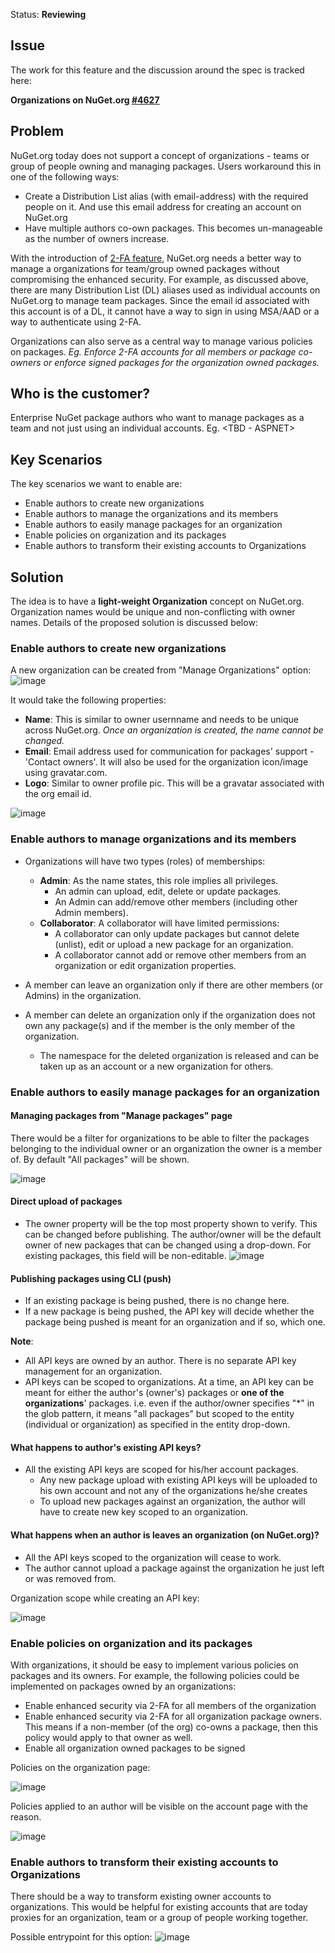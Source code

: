 Status: **Reviewing**

## Issue
The work for this feature and the discussion around the spec is tracked here:

**Organizations on NuGet.org [#4627](https://github.com/NuGet/NuGetGallery/issues/4627)**

## Problem
NuGet.org today does not support a concept of organizations - teams or group of people owning and managing packages. Users workaround this in one of the following ways:
* Create a Distribution List alias (with email-address) with the required people on it. And use this email address for creating an account on NuGet.org
* Have multiple authors co-own packages. This becomes un-manageable as the number of owners increase.

With the introduction of [2-FA feature](https://github.com/NuGet/NuGetGallery/issues/3252), NuGet.org needs a better way to manage a organizations for team/group owned packages without compromising the enhanced security. For example, as discussed above, there are many Distribution List (DL) aliases used as individual accounts on NuGet.org to manage team packages. Since the email id associated with this account is of a DL, it cannot have a way to sign in using MSA/AAD or a way to authenticate using 2-FA.

Organizations can also serve as a central way to manage various policies on packages. *Eg. Enforce 2-FA accounts for all members or package co-owners or enforce signed packages for the organization owned packages.*

## Who is the customer?
Enterprise NuGet package authors who want to manage packages as a team and not just using an individual accounts. Eg. <TBD - ASPNET> 

## Key Scenarios
The key scenarios we want to enable are:
* Enable authors to create new organizations
* Enable authors to manage the organizations and its members
* Enable authors to easily manage packages for an organization
* Enable policies on organization and its packages
* Enable authors to transform their existing accounts to Organizations

## Solution
The idea is to have a **light-weight Organization** concept on NuGet.org. Organization names would be unique and non-conflicting with owner names. Details of the proposed solution is discussed below:

### Enable authors to create new organizations 

A new organization can be created from "Manage Organizations" option:
![image](https://user-images.githubusercontent.com/14800916/30187514-cd09f8ca-93de-11e7-88c4-8e3a54630d21.png)

It would take the following properties:
* **Name**: This is similar to owner usernname and needs to be unique across NuGet.org.
*Once an organization is created, the name cannot be changed.*
* **Email**: Email address used for communication for packages' support - 'Contact owners'. It will also be used for the organization icon/image using gravatar.com.
* **Logo**: Similar to owner profile pic. This will be a gravatar associated with the org email id.

![image](https://user-images.githubusercontent.com/14800916/30303819-1e340d6a-971f-11e7-80bd-8fa7928c10f0.png)

### Enable authors to manage organizations and its members

* Organizations will have two types (roles) of memberships:
   * **Admin**: As the name states, this role implies all privileges. 
      * An admin can upload, edit, delete or update packages. 
      * An Admin can add/remove other members (including other Admin members).
   * **Collaborator**: A collaborator will have limited permissions:
      * A collaborator can only update packages but cannot delete (unlist), edit or upload a new package for an organization.
      * A collaborator cannot add or remove other members from an organization or edit organization properties.

* A member can leave an organization only if there are other members (or Admins) in the organization.
* A member can delete an organization only if the organization does not own any package(s) and if the member is the only member of the organization. 
  * The namespace for the deleted organization is released and can be taken up as an account or a new organization for others. 

### Enable authors to easily manage packages for an organization

#### Managing packages from "Manage packages" page

There would be a filter for organizations to be able to filter the packages belonging to the individual owner or an organization the owner is a member of. By default "All packages" will be shown.


![image](https://user-images.githubusercontent.com/14800916/30302514-64f7c858-9716-11e7-990b-28d8850fbb71.png)


#### Direct upload of packages

* The owner property will be the top most property shown to verify. This can be changed before publishing. The author/owner will be the default owner of new packages that can be changed using a drop-down. For existing packages, this field will be non-editable.
![image](https://user-images.githubusercontent.com/14800916/30301544-32c69e14-9710-11e7-9f22-b58e99e6d4d4.png)

#### Publishing packages using CLI (push)

* If an existing package is being pushed, there is no change here.
* If a new package is being pushed, the API key will decide whether the package being pushed is meant for an organization and if so, which one.

**Note**:
* All API keys are owned by an author. There is no separate API key management for an organization.
* API keys can be scoped to organizations. At a time, an API key can be meant for either the author's (owner's) packages or **one of the organizations**' packages. i.e. even if the author/owner specifies "*" in the glob pattern, it means "all packages" but scoped to the entity (individual or organization) as specified in the entity drop-down.

#### What happens to author's existing API keys?
* All the existing API keys are scoped for his/her account packages.
  * Any new package upload with existing API keys will be uploaded to his own account and not any of the organizations he/she creates
  * To upload new packages against an organization, the author will have to create new key scoped to an organization.

#### What happens when an author is leaves an organization (on NuGet.org)?
* All the API keys scoped to the organization will cease to work.
* The author cannot upload a package against the organization he just left or was removed from.

Organization scope while creating an API key:

![image](https://user-images.githubusercontent.com/14800916/30302450-efba9f98-9715-11e7-9dc5-0b11bb05fccd.png)


### Enable policies on organization and its packages

With organizations, it should be easy to implement various policies on packages and its owners. For example, the following policies could be implemented on packages owned by an organizations:
* Enable enhanced security via 2-FA for all members of the organization
* Enable enhanced security via 2-FA for all organization package owners. This means if a non-member (of the org) co-owns a package, then this policy would apply to that owner as well.
* Enable all organization owned packages to be signed

Policies on the organization page:

![image](https://user-images.githubusercontent.com/14800916/30302173-2297da86-9714-11e7-9160-0e6587ec67a8.png)

Policies applied to an author will be visible on the account page with the reason.

![image](https://user-images.githubusercontent.com/14800916/30302423-c2fc0b86-9715-11e7-8ae7-065879c751bc.png)

### Enable authors to transform their existing accounts to Organizations

There should be a way to transform existing owner accounts to organizations. This would be helpful for existing accounts that are today proxies for an organization, team or a group of people working together.

Possible entrypoint for this option:
![image](https://user-images.githubusercontent.com/14800916/31681107-209f85fc-b32b-11e7-9a49-220944af377a.png)
